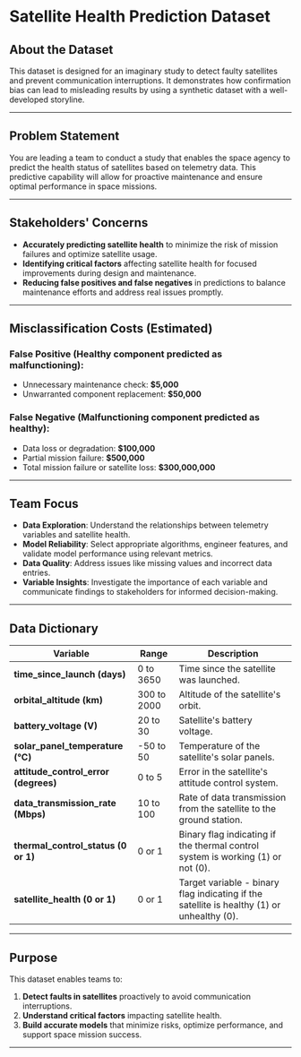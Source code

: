 # Satellite Health Prediction Dataset

## About the Dataset
This dataset is designed for an imaginary study to detect faulty satellites and prevent communication interruptions. It demonstrates how confirmation bias can lead to misleading results by using a synthetic dataset with a well-developed storyline.

---

## Problem Statement
You are leading a team to conduct a study that enables the space agency to predict the health status of satellites based on telemetry data. This predictive capability will allow for proactive maintenance and ensure optimal performance in space missions.

---

## Stakeholders' Concerns
- **Accurately predicting satellite health** to minimize the risk of mission failures and optimize satellite usage.
- **Identifying critical factors** affecting satellite health for focused improvements during design and maintenance.
- **Reducing false positives and false negatives** in predictions to balance maintenance efforts and address real issues promptly.

---

## Misclassification Costs (Estimated)
### False Positive (Healthy component predicted as malfunctioning):
- Unnecessary maintenance check: **$5,000**
- Unwarranted component replacement: **$50,000**

### False Negative (Malfunctioning component predicted as healthy):
- Data loss or degradation: **$100,000**
- Partial mission failure: **$500,000**
- Total mission failure or satellite loss: **$300,000,000**

---

## Team Focus
- **Data Exploration**: Understand the relationships between telemetry variables and satellite health.
- **Model Reliability**: Select appropriate algorithms, engineer features, and validate model performance using relevant metrics.
- **Data Quality**: Address issues like missing values and incorrect data entries.
- **Variable Insights**: Investigate the importance of each variable and communicate findings to stakeholders for informed decision-making.

---

## Data Dictionary
| Variable                   | Range            | Description                                                                 |
|----------------------------|------------------|-----------------------------------------------------------------------------|
| **time_since_launch (days)** | 0 to 3650        | Time since the satellite was launched.                                      |
| **orbital_altitude (km)**   | 300 to 2000      | Altitude of the satellite's orbit.                                          |
| **battery_voltage (V)**     | 20 to 30         | Satellite's battery voltage.                                                |
| **solar_panel_temperature (°C)** | -50 to 50      | Temperature of the satellite's solar panels.                                |
| **attitude_control_error (degrees)** | 0 to 5     | Error in the satellite's attitude control system.                           |
| **data_transmission_rate (Mbps)** | 10 to 100    | Rate of data transmission from the satellite to the ground station.         |
| **thermal_control_status (0 or 1)** | 0 or 1      | Binary flag indicating if the thermal control system is working (1) or not (0). |
| **satellite_health (0 or 1)** | 0 or 1          | Target variable - binary flag indicating if the satellite is healthy (1) or unhealthy (0). |

---

## Purpose
This dataset enables teams to:
1. **Detect faults in satellites** proactively to avoid communication interruptions.
2. **Understand critical factors** impacting satellite health.
3. **Build accurate models** that minimize risks, optimize performance, and support space mission success.

---
